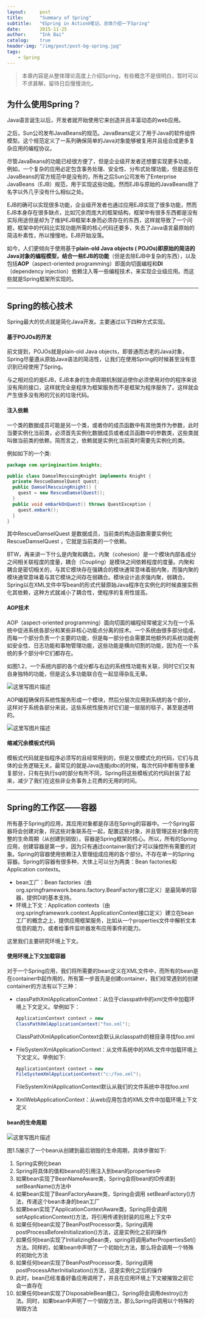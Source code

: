 ```yaml
---
layout:     post
title:      "Summary of Spring"
subtitle:   "《Spring in Action》笔记，总体介绍一下Spring"
date:       2015-11-25
author:     "Ink Bai"
catalog:    true
header-img: "/img/post/post-bg-spring.jpg"
tags:
    - Spring
---
```


> 本章内容是从整体理论高度上介绍Spring，有些概念不是很明白，暂时可以不求甚解，留待日后慢慢消化。

## 为什么使用Spring？
Java语言诞生以后，开发者就开始使用它来创造并且丰富动态的web应用。

之后，Sun公司发布JavaBeans的规范。JavaBeans定义了用于Java的软件组件模型。这个规范定义了一系列确保简单的Java对象能够被复用并且组合成更多复杂应用的编程协议。

尽管JavaBeans的功能已经很方便了，但是企业级开发者还想要实现更多功能，例如，一个复杂的应用必定包含事务处理、安全性、分布式处理功能，但是这些在JavaBeans的官方规范中是没有的，所有之后Sun公司发布了Enterprise JavaBeans（EJB）规范，用于实现这些功能。然而EJB与原始的JavaBeans除了名字以外几乎没有什么相似之处。

EJB的确可以实现很多功能，企业级开发者也通过应用EJB实现了很多功能，然而EJB本身存在很多缺点，比如冗余而庞大的框架结构，框架中有很多东西都是没有实际用途但是却为了维护EJB框架本身而必须存在的东西，这样就导致了一个问题，框架中的代码比实现功能所需的核心代码还要多，失去了Java语言最原始的简洁朴素性，所以慢慢地，EJB开始没落。

如今，人们更倾向于使用基于**plain-old Java objects ( POJOs)**即原始的简洁的Java对象的编程模型，结合一些**EJB的功能**（但是去除EJB中复杂的东西），以及包括**AOP**（aspect-oriented programming）即面向切面编程和**DI**（dependency injection）依赖注入等一些编程技术，来实现企业级应用。而这些就是Spring框架所实现的。

---

## Spring的核心技术
Spring最大的优点就是简化Java开发。主要通过以下四种方式实现。
#### 基于POJOs的开发
前文提到，POJOs就是plain-old Java objects，即普通而古老的Java对象，Spring尽量遵从原始Java语法的简洁性，让我们在使用Spring的时候甚至没有意识到已经使用了Spring。

与之相对应的是EJB，EJB本身的生命周期机制就迫使你必须使用对你的程序来说没有用的接口，这样就完全是程序为框架服务而不是框架为程序服务了。这样就会产生很多没有用的冗长的垃圾代码。
#### 注入依赖
一个类的数据成员可能是另一个类，或者你的成员函数中有其他类作为参数，此时当要实例化当前类，必须首先实例化数据成员或者成员函数中的参数类，这些类就叫做当前类的依赖，简而言之，依赖就是实例化当前类时需要先实例化的类。

例如如下的一个类:


```java
package com.springinaction.knights;

public class DamselRescuingKnight implements Knight {
  private RescueDamselQuest quest;
  public DamselRescuingKnight() {
    quest = new RescueDamselQuest();
  }
  public void embarkOnQuest() throws QuestException {
    quest.embark();
  }
}
```

其中RescueDamselQuest 是数据成员，当前类的构造函数需要实例化RescueDamselQuest ，它就是当前类的一个依赖。

BTW，再来讲一下什么是内聚和耦合。内聚（cohesion）是一个模块内部各成分之间相关联程度的度量，耦合（Coupling）是模块之间依赖程度的度量。内聚和耦合是密切相关的，与其它模块存在强耦合的模块通常意味着弱内聚，而强内聚的模块通常意味着与其它模块之间存在弱耦合。模块设计追求强内聚，弱耦合。Spring以在XML文件中写bean的形式代替原始Java程序在实例化的时候直接实例化其依赖，这种方式就减小了耦合性，使程序的复用性提高。

#### AOP技术
AOP（aspect-oriented programming）面向切面的编程经常被定义为在一个系统中促进系统各部分和某些非核心功能点分离的技术。一个系统由很多部分组成，而每一个部分负责一个主要的功能，但是每一部分也会需要其他额外的系统功能例如安全性、日志功能和事物管理功能，这些功能是横向切割的功能，因为在一个系统的多个部分中它们都存在。

如图1.2，一个系统内部的各个成分都与右边的系统性功能有关联，同时它们又有自身独特的功能，但是这么多功能联合在一起显得杂乱无章。

![这里写图片描述](/img/content/20151128174039995.png)

AOP编程确保将系统性服务形成一个模块，然后分层次应用到系统的各个部分，这样对于系统各部分来说，这些系统性服务对它们是一层层的毯子，甚至是透明的。

![这里写图片描述](/img/content/20151128174139412.png)

#### 缩减冗余模板式代码
模板式代码就是指程序必须写的且经常用到的，但是又很模式化的代码，它们与具体的业务逻辑无关。最常见的就是Java连接jdbc的时候，每次代码中都有很多重复部分，只有在执行sql的部分有所不同，Spring将这些模板式的代码封装了起来，减少了我们在这些非业务事务上花费的无用的时间。

---

## Spring的工作区——容器
所有基于Spring的应用，其应用对象都是存活在Spring的容器中。一个Spring容器将会创建对象，将这些对象联系在一起，配置这些对象，并且管理这些对象的完整的生命周期（从创建到销毁）。容器是Spring框架的核心。所以，所有的Spring应用，创建容器是第一步，因为只有通过container我们才可以操控所有需要的对象。Spring的容器使用依赖注入管理组成应用的各个部分。不存在单一的Spring容器。Spring的容器有很多种，大体上可以分为两类：Bean factories和Application contexts。

- bean工厂：Bean factories（由org.springframework.beans.factory.BeanFactory接口定义）是最简单的容器，提供DI的基本支持。
- 环境上下文：Application contexts（由org.springframework.context.ApplicationContext接口定义）建立在bean工厂的概念之上，提供应用框架服务，比如从一个properties文件中解析文本信息的能力，或者给事件监听器发布应用事件的能力。

这里我们主要研究环境上下文。

#### 使用环境上下文加载容器
对于一个Spring应用，我们将所需要的bean定义在XML文件中，而所有的bean是在container中起作用的，所有第一步首先是创建container，我们经常遇到的创建container的方法有以下三种：

- classPathXmlApplicationContext：从位于classpath中的xml文件中加载环境上下文定义。举例如下：

  ```java
  ApplicationContext context = new
  ClassPathXmlApplicationContext("foo.xml");
  ```

  ClassPathXmlApplicationContext会默认从classpath的根目录寻找foo.xml

- FileSystemXmlApplicationContext：从文件系统中的XML文件中加载环境上下文定义。举例如下:

  ```java
  ApplicationContext context = new
  FileSystemXmlApplicationContext("c:/foo.xml");
  ```

  FileSystemXmlApplicationContext默认从我们的文件系统中寻找foo.xml

- XmlWebApplicationContext：从web应用包含的XML文件中加载环境上下文定义

#### bean的生命周期

![这里写图片描述](/img/content/20160104213743962.png)

图1.5展示了一个bean从创建到最后销毁的生命周期，具体步骤如下:

1. Spring实例化bean
2. Spring将具体的值和beans的引用注入到bean的properties中
3. 如果bean实现了BeanNameAware类，Spring会将bean的ID传递到setBeanName()方法中
4. 如果bean实现了BeanFactoryAware类，Spring会调用 setBeanFactory()方法，传递这个bean本身的bean工厂
5. 如果bean实现了ApplicationContextAware类，Spring将会调用setApplicationContext()方法，将引用传递到封装的应用上下文中
6. 如果任何bean实现了BeanPostProcessor类，Spring调用postProcessBeforeInitialization()方法，这是实例化之前的操作
7. 如果任何bean实现了InitializingBean类，spring将调用afterPropertiesSet()方法。同样的，如果bean中声明了一个初始化方法，那么将会调用一个特殊的初始化方法
8. 如果任何bean实现了BeanPostProcessor类，Spring调用postProcessAfterInitialization()方法，这是实例化之后的操作
9. 此时，bean已经准备好备应用调用了，并且在应用环境上下文被摧毁之前它会一直存在
10. 如果任何bean实现了DisposableBean接口，Spring将会调用destroy()方法。同时，如果bean中声明了一个销毁方法，那么Spring将调用以个特殊的销毁方法
